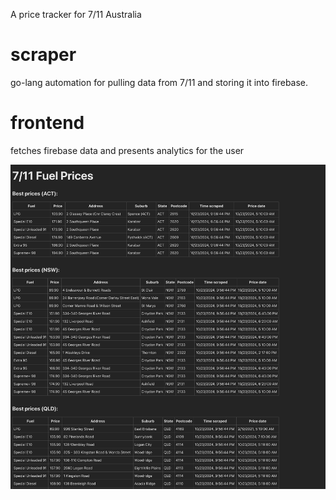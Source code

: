 A price tracker for 7/11 Australia

# scraper
go-lang automation for pulling data from 7/11 and storing it into firebase.  


# frontend
fetches firebase data and presents analytics for the user

![frontend ss](./resources/ss.png)

